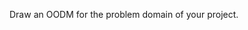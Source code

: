 <include src="../../book/modeling/modelingStructures/objectOrientedDomainModels/embed-inOtherContext.md" boilerplate />
<panel header="{{glyphicon_folder_close}} Evidence" expanded>

Draw an OODM for the problem domain of your project.

</panel>

